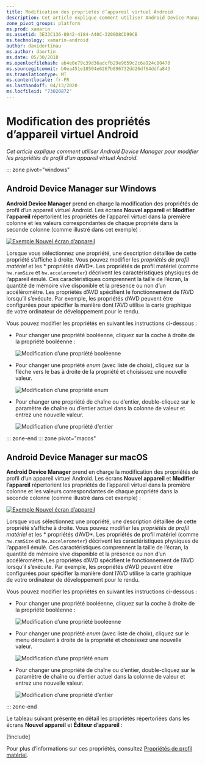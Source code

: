 ```yaml
---
title: Modification des propriétés d’appareil virtuel Android
description: Cet article explique comment utiliser Android Device Manager pour modifier les propriétés de profil d’un appareil virtuel Android.
zone_pivot_groups: platform
ms.prod: xamarin
ms.assetid: 3E33C136-8042-4184-A40C-3200D8CD99CB
ms.technology: xamarin-android
author: davidortinau
ms.author: daortin
ms.date: 05/30/2018
ms.openlocfilehash: ab4e0e79c39d36adcfb29e9659c2c6a924c80470
ms.sourcegitcommit: b0ea451e18504e6267b896732dd26df64ddfa843
ms.translationtype: MT
ms.contentlocale: fr-FR
ms.lasthandoff: 04/13/2020
ms.locfileid: "73020872"
---
```

# <a name="editing-android-virtual-device-properties"></a>Modification des propriétés d’appareil virtuel Android

_Cet article explique comment utiliser Android Device Manager pour modifier les propriétés de profil d’un appareil virtuel Android._

::: zone pivot="windows"

## <a name="android-device-manager-on-windows"></a>Android Device Manager sur Windows

**Android Device Manager** prend en charge la modification des propriétés de profil d’un appareil virtuel Android. Les écrans **Nouvel appareil** et **Modifier l’appareil** répertorient les propriétés de l’appareil virtuel dans la première colonne et les valeurs correspondantes de chaque propriété dans la seconde colonne (comme illustré dans cet exemple) : 

[![Exemple Nouvel écran d’appareil](device-properties-images/win/01-new-device-editor-sml.png)](device-properties-images/win/01-new-device-editor.png#lightbox)

Lorsque vous sélectionnez une propriété, une description détaillée de cette propriété s’affiche à droite. Vous pouvez modifier les *propriétés de profil matériel* et les * propriétés d’AVD*. Les propriétés de profil matériel (comme `hw.ramSize` et `hw.accelerometer`) décrivent les caractéristiques physiques de l’appareil émulé. Ces caractéristiques comprennent la taille de l’écran, la quantité de mémoire vive disponible et la présence ou non d’un accéléromètre. Les propriétés d’AVD spécifient le fonctionnement de l’AVD lorsqu’il s’exécute. Par exemple, les propriétés d’AVD peuvent être configurées pour spécifier la manière dont l’AVD utilise la carte graphique de votre ordinateur de développement pour le rendu.

Vous pouvez modifier les propriétés en suivant les instructions ci-dessous :

- Pour changer une propriété booléenne, cliquez sur la coche à droite de la propriété booléenne :

    ![Modification d’une propriété booléenne](device-properties-images/win/02-boolean-value.png)

- Pour changer une propriété *enum* (avec liste de choix), cliquez sur la flèche vers le bas à droite de la propriété et choisissez une nouvelle valeur.

    ![Modification d’une propriété enum](device-properties-images/win/04-enum-value.png)

- Pour changer une propriété de chaîne ou d’entier, double-cliquez sur le paramètre de chaîne ou d’entier actuel dans la colonne de valeur et entrez une nouvelle valeur.

    ![Modification d’une propriété d’entier](device-properties-images/win/03-integer-value.png)

::: zone-end
::: zone pivot="macos"

## <a name="android-device-manager-on-macos"></a>Android Device Manager sur macOS

**Android Device Manager** prend en charge la modification des propriétés de profil d’un appareil virtuel Android. Les écrans **Nouvel appareil** et **Modifier l’appareil** répertorient les propriétés de l’appareil virtuel dans la première colonne et les valeurs correspondantes de chaque propriété dans la seconde colonne (comme illustré dans cet exemple) : 

[![Exemple Nouvel écran d’appareil](device-properties-images/mac/01-new-device-editor-sml.png)](device-properties-images/mac/01-new-device-editor.png#lightbox)

Lorsque vous sélectionnez une propriété, une description détaillée de cette propriété s’affiche à droite. Vous pouvez modifier les *propriétés de profil matériel* et les * propriétés d’AVD*. Les propriétés de profil matériel (comme `hw.ramSize` et `hw.accelerometer`) décrivent les caractéristiques physiques de l’appareil émulé. Ces caractéristiques comprennent la taille de l’écran, la quantité de mémoire vive disponible et la présence ou non d’un accéléromètre. Les propriétés d’AVD spécifient le fonctionnement de l’AVD lorsqu’il s’exécute. Par exemple, les propriétés d’AVD peuvent être configurées pour spécifier la manière dont l’AVD utilise la carte graphique de votre ordinateur de développement pour le rendu.

Vous pouvez modifier les propriétés en suivant les instructions ci-dessous :

- Pour changer une propriété booléenne, cliquez sur la coche à droite de la propriété booléenne :

    ![Modification d’une propriété booléenne](device-properties-images/mac/02-boolean-value.png)

- Pour changer une propriété *enum* (avec liste de choix), cliquez sur le menu déroulant à droite de la propriété et choisissez une nouvelle valeur.

    ![Modification d’une propriété enum](device-properties-images/mac/04-enum-value.png)

- Pour changer une propriété de chaîne ou d’entier, double-cliquez sur le paramètre de chaîne ou d’entier actuel dans la colonne de valeur et entrez une nouvelle valeur.

    ![Modification d’une propriété d’entier](device-properties-images/mac/03-integer-value.png)

::: zone-end

Le tableau suivant présente en détail les propriétés répertoriées dans les écrans **Nouvel appareil** et **Éditeur d’appareil** :

[!include[](~/android/includes/emulator-properties.md)]

Pour plus d’informations sur ces propriétés, consultez [Propriétés de profil matériel](https://developer.android.com/studio/run/managing-avds.html#hpproperties).

